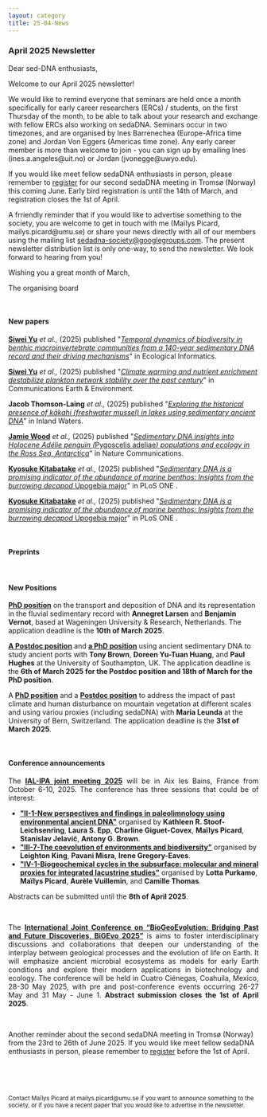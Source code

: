 ```yaml
---
layout: category
title: 25-04-News
---
```


<div class="section">
<h3 class="section-title underline">April 2025 Newsletter</h3>
</div>

<div class="intro">
<p> Dear sed-DNA enthusiasts,</p>

<p>Welcome to our April 2025 newsletter!</p>

<p>We would like to remind everyone that seminars are held once a month specifically for early career researchers (ERCs) / students, on the first Thursday of the month, to be able to talk about your research and exchange with fellow ERCs also working on sedaDNA. Seminars occur in two timezones, and are organised by Ines Barrenechea (Europe-Africa time zone) and Jordan Von Eggers (Americas time zone). Any early career member is more than welcome to join - you can sign up by emailing Ines (ines.a.angeles@uit.no) or Jordan (jvonegge@uwyo.edu).</p>

<p>If you would like meet fellow sedaDNA enthusiasts in person, please remember to <a href="https://nordicsocietyoikos.glueup.com/event/2nd-sedadna-scientific-society-conference-125115/home.html">register</a> for our second sedaDNA meeting in Tromsø (Norway) this coming June. Early bird registration is until the 14th of March, and registration closes the 1st of April. </p>


<p>A frriendly reminder that if you would like to advertise something to the society, you are welcome to get in touch with me (Maïlys Picard, mailys.picard@umu.se) or share your news directly with all of our members using the mailing list <a href="mailto:sedadna-society@googlegroups.com">sedadna-society@googlegroups.com</a>. The present newsletter distribution list is only one-way, to send the newsletter. We look forward to hearing from you!</p>

<p>Wishing you a great month of March,</p>
<p>The organising board</p>
 

<br>
<div class="intro">
<h4 class="section-title underline">New papers</h4>

<p><a href="https://www.researchgate.net/profile/Siwei-Yu-2" target="_blank"><b>Siwei Yu</b></a> <i> et al.,</i> (2025) published "<a href="https://doi.org/10.1016/j.ecoinf.2025.103119" target="_blank"><u><i>Temporal dynamics of biodiversity in benthic macroinvertebrate communities from a 140-year sedimentary DNA record and their driving mechanisms</i></u></a>" in Ecological Informatics.</p>

<p><a href="https://www.researchgate.net/profile/Siwei-Yu-2" target="_blank"><b>Siwei Yu</b></a> <i> et al.,</i> (2025) published "<a href="https://doi.org/10.1038/s43247-025-02206-3" target="_blank"><u><i>Climate warming and nutrient enrichment destabilize plankton network stability over the past century</i></u></a>" in Communications Earth & Environment.</p>

<p><b>Jacob Thomson-Laing</b><i> et al.,</i> (2025) published "<a href="https://doi.org/10.1080/20442041.2025.2475685" target="_blank"><u><i>Exploring the historical presence of kākahi (freshwater mussel) in lakes using sedimentary ancient DNA</i></u></a>" in Inland Waters.</p>

<p><a href="https://www.researchgate.net/profile/Jamie-Wood-5" target="_blank"><b>Jamie Wood</b></a> <i> et al.,</i> (2025) published "<a href="https://doi.org/10.1038/s41467-025-56925-4" target="_blank"><u><i>Sedimentary DNA insights into Holocene Adélie penguin (</i>Pygoscelis adeliae<i>) populations and ecology in the Ross Sea, Antarctica</i></u></a>" in Nature Communications.</p>

<p><a href="https://www.researchgate.net/profile/Siwei-Yu-2" target="_blank"><b>Kyosuke Kitabatake</b></a> <i> et al.,</i> (2025) published "<a href="https://doi.org/10.1371/journal.pone.0318235" target="_blank"><u><i>Sedimentary DNA is a promising indicator of the abundance of marine benthos: Insights from the burrowing decapod </i>Upogebia major</u></a>" in PLoS ONE .</p>

<p><a href="https://www.researchgate.net/profile/Siwei-Yu-2" target="_blank"><b>Kyosuke Kitabatake</b></a> <i> et al.,</i> (2025) published "<a href="https://doi.org/10.1371/journal.pone.0318235" target="_blank"><u><i>Sedimentary DNA is a promising indicator of the abundance of marine benthos: Insights from the burrowing decapod </i>Upogebia major</u></a>" in PLoS ONE .</p>






<br>

<div class="intro">
<h4 class="section-title underline">Preprints</h4>



 
<br>
<div class="intro">
<h4 class="section-title underline">New Positions</h4> 
    
<p><a href="https://www.wur.nl/nl/vacature/phd-position-sedimentary-ancient-dna-sedadna-as-a-robust-tool-for-river-science.htm" target="_blank"><b>PhD position</b></a> on the transport and deposition of DNA and its representation in the fluvial sedimentary record with <b>Annegret Larsen</b> and <b>Benjamin Vernot</b>, based at Wageningen University & Research, Netherlands. The application deadline is the <b>10th of March 2025</b>.</p>

<p><a href="https://jobs.soton.ac.uk/Vacancy.aspx?ref=3002725WR" target="_blank"><b>A Postdoc position</b></a> and <a href="https://www.findaphd.com/phds/project/the-palaeoecology-and-sedadna-of-ancient-ports/?p181593" target="_blank"><b>a PhD position</b></a> using ancient sedimentary DNA to study ancient ports with <b>Tony Brown</b>, <b>Doreen Yu-Tuan Huang</b>, and <b>Paul Hughes</b> at the University of Southampton, UK. The application deadline is the <b>6th of March 2025 for the Postdoc position and 18th of March for the PhD position</b>.</p>

<p>A <a href="https://euraxess.ec.europa.eu/jobs/314957" target="_blank"><b>PhD position</b></a> and a <a href="https://euraxess.ec.europa.eu/jobs/314958" target="_blank"><b>Postdoc position</b></a> to address the impact of past climate and human disturbance on mountain vegetation at different scales and using variou proxies (including sedaDNA) with <b>Maria Leunda</b> at the University of Bern, Switzerland. The application deadline is the <b>31st of March 2025</b>.</p>


<br>

<div class="intro">
<h4 class="section-title underline">Conference announcements</h4>   


 
<p align="justify">The <a href="https://ialipa-2025.sciencesconf.org/resource/page/id/43" target="_blank"><b>IAL-IPA joint meeting 2025</b></a> will be in Aix les Bains, France from October 6-10, 2025. The conference has three sessions that could be of interest: 
   <ul>
  <li><a href="https://ialipa-2025.sciencesconf.org/resource/page/id/11" target="_blank"><b> "II-1-New perspectives and findings in paleolimnology using environmental ancient DNA"</b></a> organised by <b>Kathleen R. Stoof-Leichsenring</b>, <b>Laura S. Epp</b>, <b>Charline Giguet-Covex</b>, <b>Maïlys Picard</b>, <b>Stanislav Jelavić</b>, <b>Antony G. Brown</b>.</li>
    <li><a href="https://ialipa-2025.sciencesconf.org/resource/page/id/20" target="_blank"><b> "III-7-The coevolution of environments and biodiversity"</b></a> organised by <b>Leighton King</b>, <b>Pavani Misra</b>, <b>Irene Gregory-Eaves</b>.</li>
  <li>  <a href="https://ialipa-2025.sciencesconf.org/resource/page/id/22" target="_blank"><b> "IV-1-Biogeochemical cycles in the subsurface: molecular and mineral proxies for integrated lacustrine studies"</b></a> organised by <b>Lotta Purkamo</b>, <b>Maïlys Picard</b>, <b>Aurèle Vuillemin</b>, and <b>Camille Thomas</b>. </li>
</ul> 
Abstracts can be submitted until the <b>8th of April 2025</b>.
  </p>

 <br>


<p align="justify">The <a href="https://www.iscb.org/bigevo2025/home" target="_blank"><b>International Joint Conference on “BioGeoEvolution: Bridging Past and Future Discoveries, BiGEvo 2025”</b></a> is aims to foster interdisciplinary discussions and collaborations that deepen our understanding of the interplay between geological processes and the evolution of life on Earth. It will emphasize ancient microbial ecosystems as models for early Earth conditions and explore their modern applications in biotechnology and ecology. The conference will be held in Cuatro Ciénegas, Coahuila, Mexico, 28-30 May 2025, with pre and post-conference events occurring 26-27 May and 31 May - June 1. <b> Abstract submission closes the 1st of April 2025</b>.</p>

<br>


<p> Another reminder about the second sedaDNA meeting in Tromsø (Norway) from the 23rd to 26th of June 2025. If you would like meet fellow sedaDNA enthusiasts in person, please remember to <a href="https://nordicsocietyoikos.glueup.com/event/2nd-sedadna-scientific-society-conference-125115/home.html">register</a> before the 1st of April. </p>


<br>
<br>
<br>

<p><small>Contact Maïlys Picard at mailys.picard@umu.se if you want to announce something to the society, or if you have a recent paper that you would like to advertise in the newsletter.</small></p>

